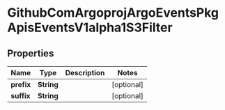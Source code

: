 

# GithubComArgoprojArgoEventsPkgApisEventsV1alpha1S3Filter


## Properties

Name | Type | Description | Notes
------------ | ------------- | ------------- | -------------
**prefix** | **String** |  |  [optional]
**suffix** | **String** |  |  [optional]



